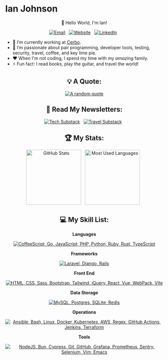 # Ian Johnson

<div align="center">

👋 Hello World, I'm Ian!

<p>
    <a target="_blank" href="mailto:tacoda@hey.com"><img alt="Email" src="https://img.shields.io/badge/email-black?style=for-the-badge&logo=maildotru&logoColor=white" /></a>&nbsp;&nbsp;
    <a target="_blank" href="https://tacoda.github.io"><img alt="Website" src="https://img.shields.io/badge/website-green?style=for-the-badge&logo=curl&logoColor=white" /></a>&nbsp;&nbsp;
    <a target="_blank" href="https://www.linkedin.com/in/tacoda/"><img alt="LinkedIn" src="https://img.shields.io/badge/linked_in-blue?style=for-the-badge&logo=linkedin&logoColor=white" /></a>&nbsp;&nbsp;
</p>

</div>

- 🔭 I’m currently working at [Cerbo](https://www.linkedin.com/company/cerbo-llc/).
- 🌱 I’m passionate about pair programming, developer tools, testing, security, travel, coffee, and key lime pie.
- ❤️ When I'm not coding, I spend my time with my _amazing_ family.
- ⚡ Fun fact: I read books, play the guitar, and travel the world!

<div align="center">

## 💡 A Quote:

[![A random quote](https://quotes-github-readme.vercel.app/api?type=horizontal&theme=dark)](https://github.com/piyushsuthar/github-readme-quotes)

## 📖 Read My Newsletters:

<p>
    <a target="_blank" href="https://diffengine.substack.com/"><img alt="Tech Substack" src="https://img.shields.io/badge/diffengine-orange?style=for-the-badge&logo=substack&logoColor=white" /></a>&nbsp;&nbsp;
    <a target="_blank" href=https://roamingroots.substack.com/"><img alt="Travel Substack" src="https://img.shields.io/badge/roamingroots-orange?style=for-the-badge&logo=substack&logoColor=white" /></a>&nbsp;&nbsp;
</p>

## 🏆 My Stats:

<p>
    <img height=175 alt="GitHub Stats" src="https://github-readme-stats.vercel.app/api?username=tacoda&show_icons=true&count_private=true&theme=dark" />&nbsp;&nbsp;
    <img height=175 alt="Most Used Languages" src="https://github-readme-stats.vercel.app/api/top-langs/?username=tacoda&layout=compact&theme=dark" />&nbsp;&nbsp;
</p>

## 💻 My Skill List:

**Languages**

[![CoffeeScript, Go, JavaScript, PHP, Python, Ruby, Rust, TypeScript](https://skillicons.dev/icons?i=coffeescript,go,js,php,py,ruby,rust,ts)](https://skillicons.dev)

**Frameworks**

[![Laravel, Django, Rails](https://skillicons.dev/icons?i=laravel,django,rails)](https://skillicons.dev)

**Front End**

[![HTML, CSS, Sass, Bootstrap, Tailwind, jQuery, React, Vue, WebPack, Vite](https://skillicons.dev/icons?i=html,css,sass,bootstrap,tailwind,jquery,react,vue,webpack,vite)](https://skillicons.dev)

**Data Storage**

[![MySQL, Postgres, SQLite, Redis](https://skillicons.dev/icons?i=mysql,postgres,sqlite,redis)](https://skillicons.dev)

**Operations**

[![Ansible, Bash, Linux, Docker, Kubernetes, AWS, Regex, GitHub Actions, Jenkins, Terraform](https://skillicons.dev/icons?i=ansible,bash,linux,docker,kubernetes,aws,regex,githubactions,jenkins,terraform)](https://skillicons.dev)

**Tools**

[![NodeJS, Bun, Cypress, Git, GitHub, Grafana, Prometheus, Sentry, Selenium, Vim, Emacs](https://skillicons.dev/icons?i=nodejs,bun,cypress,git,github,grafana,prometheus,sentry,selenium,vim,emacs)](https://skillicons.dev)

</div>
